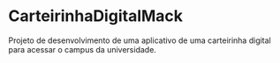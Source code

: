 # CarteirinhaDigitalMack
Projeto de desenvolvimento de uma aplicativo de uma carteirinha digital para acessar o campus da universidade.
